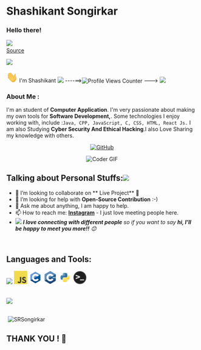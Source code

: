 # Shashikant Songirkar
### Hello there!
![](https://raw.githubusercontent.com/Schweinepriester/Schweinepriester/master/MeagerHardtofindAlbertosaurus-size_restricted.gif)  
[Source](https://gfycat.com/meagerhardtofindalbertosaurus-hello-there-star-wars-prequelmemes)

![](https://komarev.com/ghpvc/?username=SRSongirkar)




<img src="https://github.com/CrazyIndianDeveloper/CrazyIndianDeveloper/blob/main/wavehand.gif" width="30px">  I'm Shashikant <img src="https://media.giphy.com/media/WUlplcMpOCEmTGBtBW/giphy.gif" width="30"> ----==>![Profile Views Counter](https://komarev.com/ghpvc/?username=SRSongirkar&label=PROFILE+VIEWS&color=green) </pre>  ---> <img src="https://media.giphy.com/media/12oufCB0MyZ1Go/giphy.gif" width="50">

### About Me :

I'm an student of **Computer Application**. I'm very passionate about making my own tools for **Software Development,**. Some technologies I enjoy working with, include :`Java, CPP, JavaScript, C, CSS, HTML, React Js.` I am also Studying **Cyber Security And Ethical Hacking**.I also Love Sharing my knowledge with others.

<p align="center">
	<a href="https://github.com/SRSongirkar"><img src="https://img.shields.io/github/followers/SRSongirkar.svg?label=GitHub&style=social" alt="GitHub" height="20"></a>
</p>

<p  align="center"><img src="https://media.giphy.com/media/SWoSkN6DxTszqIKEqv/giphy.gif" alt="Coder GIF" width="500" height="400">
	
	



<br />

## **Talking about Personal Stuffs:**<img src="https://media.giphy.com/media/VgCDAzcKvsR6OM0uWg/giphy.gif" width="50">


- 👯 I’m looking to collaborate on ** Live Project** 🤝
- 🤔 I’m looking for help with **Open-Source Contribution** :-)
- 💬 Ask me about anything, I am happy to help.
- 📫 How to reach me: [**Instagram**](https://www.instagram.com/songirkarshashikant/?hl=en) - I just love meeting people here.
- <img src="https://media.giphy.com/media/LnQjpWaON8nhr21vNW/giphy.gif" width="60"> <em><b>I love connecting with different people</b> so if you want to say <b>hi, I'll be happy to meet you more!!</b> 😊</em>


<br/>


## **Languages and Tools:**  


<code><img height="35" src="https://upload.wikimedia.org/wikipedia/commons/thumb/1/10/CSS3_and_HTML5_logos_and_wordmarks.svg/791px-CSS3_and_HTML5_logos_and_wordmarks.svg.png"></code>
<code><img height="35" src="https://raw.githubusercontent.com/github/explore/80688e429a7d4ef2fca1e82350fe8e3517d3494d/topics/javascript/javascript.png"></code>
<code><img height="35" src="https://raw.githubusercontent.com/github/explore/80688e429a7d4ef2fca1e82350fe8e3517d3494d/topics/c/c.png"></code>
<code><img height="35" src="https://raw.githubusercontent.com/github/explore/80688e429a7d4ef2fca1e82350fe8e3517d3494d/topics/cpp/cpp.png"></code>
<code><img height="35" src="https://raw.githubusercontent.com/github/explore/80688e429a7d4ef2fca1e82350fe8e3517d3494d/topics/python/python.png"></code>
<code><img height="35" src="https://raw.githubusercontent.com/github/explore/80688e429a7d4ef2fca1e82350fe8e3517d3494d/topics/terminal/terminal.png"></code>

<br/>
 <img align="center" src="https://github-readme-stats.vercel.app/api/top-langs/?username=SRSongirkar&layout=compact&theme=material-palenight" />


<br/>

<p><br/>&nbsp;<img align="center"[states] src="https://github-readme-stats.vercel.app/api?username=SRSongirkar&show_icons=true&locale=en&show_owner=true" alt="SRSongirkar	" /></p>




## THANK YOU !  :sparkling_heart:  



<!--
**SRSongirkar/Shashikant Songirkar** is a ✨ _special_ ✨ repository because its `README.md` (this file) appears on your GitHub profile.
<!--
- 🔭 I’m currently working on ...
Here are some ideas to get you started:


- 🌱 I’m currently learning ...👋
- 👯 I’m looking to collaborate on ...
- 🤔 I’m looking for help with ...💻
- 💬 Ask me about ...👋🏾‍
- 📫 How to reach me: ...
- 😄 Pronouns: ...
- ⚡ Fun fact: ....
-->
